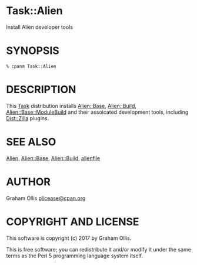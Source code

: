 # Task::Alien

Install Alien developer tools

# SYNOPSIS

    % cpanm Task::Alien

# DESCRIPTION

This [Task](https://metacpan.org/pod/Task) distribution installs [Alien::Base](https://metacpan.org/pod/Alien::Base), [Alien::Build](https://metacpan.org/pod/Alien::Build), [Alien::Base::ModuleBuild](https://metacpan.org/pod/Alien::Base::ModuleBuild) and their 
assoicated development tools, including [Dist::Zilla](https://metacpan.org/pod/Dist::Zilla) plugins.

# SEE ALSO

[Alien](https://metacpan.org/pod/Alien), [Alien::Base](https://metacpan.org/pod/Alien::Base), [Alien::Build](https://metacpan.org/pod/Alien::Build), [alienfile](https://metacpan.org/pod/alienfile)

# AUTHOR

Graham Ollis <plicease@cpan.org>

# COPYRIGHT AND LICENSE

This software is copyright (c) 2017 by Graham Ollis.

This is free software; you can redistribute it and/or modify it under
the same terms as the Perl 5 programming language system itself.
